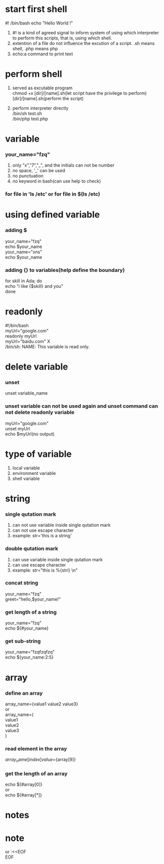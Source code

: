 # start first shell
#! /bin/bash
echo "Hello World !"
1. #! is a kind of agreed signal to inform system of using which interpreter to perform this scripts, that is, using which shell.  
2. extention of a file do not influence the excution of a script. .sh means shell, .php means php  
3. echo:a command to print text  

# perform shell
1. served as excutable program  
  chmod +x [dir]/[name].sh(let script have the privilege to perform)  
  [dir]/[name].sh(perform the script)  
  
2. perform interpreter directly  
  /bin/sh test.sh  
  /bin/php test.php  

# variable
### your_name="fzq"  
1. only "x","7","_", and the initials can not be number  
2. no space, '_' can be used  
3. no punctuation  
4. no keyword in bash(can use help to check)  
### for file in 'ls /etc' or for file in $(ls /etc)

# using defined variable
### adding $
your_name="fzq"  
echo $your_name  
your_name="xns"  
echo $your_name  
### adding {} to variables(help define the boundary)
for skill in Ada; do  
  echo "i like {$skill} and you"  
done  

# readonly
#!/bin/bash  
myUrl="google.com"  
readonly myUrl  
myUrl="baidu.com" X  
/bin/sh: NAME: This variable is read only.  

# delete variable
### unset
unset variable_name  

### unset variable can not be used again and unset command can not delete readonly variable
myUrl="google.com"  
unset myUrl  
echo $myUrl(no output)  

# type of variable
1. local variable  
2. environment variable  
3. shell variable  

# string
### single qutation mark
1. can not use variable inside single qutation mark  
2. can not use escape character  
3. example: str='this is a string'  

### double qutation mark
1. can use variable inside single qutation mark  
2. can use escape character  
3. example: str="this is %{stri} \n"  

### concat string
your_name="fzq"  
greet="hello,$your_name!"  

### get length of a string
your_name="fzq"  
echo ${#your_name}  

### get sub-string
your_name="fzqfzqfzq"  
echo ${your_name:2:5}  

# array
### define an array
array_name={value1 value2 value3}  
or  
array_name=(  
value1  
value2  
value3  
)  
### read element in the array
${array_name[index]}  
value=${array[9]}  

### get the length of an array
echo ${#array[0]}  
or  
echo ${#array[*]}  

# notes
# note  
or
:<<EOF  
EOF  

